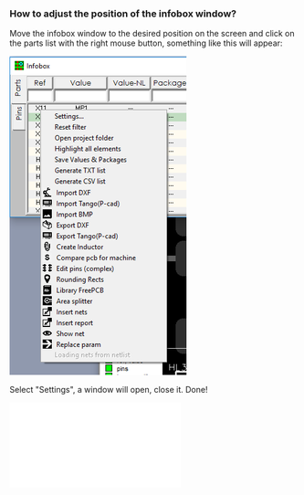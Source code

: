 ### How to adjust the position of the infobox window?

Move the infobox window to the desired position on the screen and click on the parts list with the right mouse button, something like this will appear:
 
 ![](/pictures/IB_menu.png)
 
Select "Settings", a window will open, close it. Done!

![return](How_to.md)
